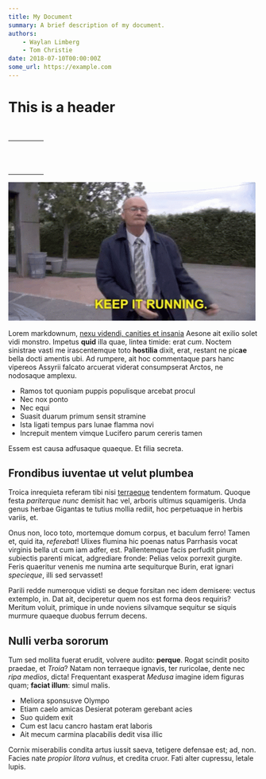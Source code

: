 ```yaml
---
title: My Document
summary: A brief description of my document.
authors:
    - Waylan Limberg
    - Tom Christie
date: 2018-07-10T00:00:00Z
some_url: https://example.com
---
```

# This is a header

​​​​​​

<table><tbody><tr><td>&nbsp;</td><td>&nbsp;</td><td>&nbsp;</td><td>&nbsp;</td></tr><tr><td>&nbsp;</td><td>&nbsp;</td><td>&nbsp;</td><td>&nbsp;</td></tr><tr><td>&nbsp;</td><td>&nbsp;</td><td>&nbsp;</td><td>&nbsp;</td></tr></tbody></table>

<img width="498" height="280" src="/creed-bratton-keep-it-running.gif" />

Lorem markdownum, [nexu videndi, canities et insania](/nested/test/) Aesone ait exilio solet vidi monstro. Impetus **quid** illa quae, lintea timide: erat *cum*. Noctem sinistrae vasti me irascentemque toto **hostilia** dixit, erat, restant ne pic**ae** bella docti amentis ubi. Ad rumpere, ait hoc commentaque pars hanc vipereos Assyrii falcato arcuerat viderat consumpserat Arctos, ne nodosaque amplexu.

* Ramos tot quoniam puppis populisque arcebat procul
* Nec nox ponto
* Nec equi
* Suasit duarum primum sensit stramine
* Ista ligati tempus pars lunae flamma novi
* Increpuit mentem vimque Lucifero parum cereris tamen

Essem est causa adfusaque quaeque. Et filia secreta.

## Frondibus iuventae ut velut plumbea

Troica inrequieta referam tibi nisi [terraeque](http://est-vocabis.org/manusque.html) tendentem formatum. Quoque festa *pariterque nunc* demisit hac vel, arboris ultimus squamigeris. Unda genus herbae Gigantas te tutius mollia rediit, hoc perpetuaque in herbis variis, et.

Onus non, loco toto, mortemque domum corpus, et baculum ferro\! Tamen et, quid ita, *referebat*\! Ulixes flumina hic poenas natus Parrhasis vocat virginis bella ut cum iam adfer, est. Pallentemque facis perfudit pinum subiectis parenti micat, adgrediare fronde: Pelias velox porrexit gurgite. Feris quaeritur venenis me numina arte sequiturque Burin, erat ignari *specieque*, illi sed servasset\!

Parili redde numeroque vidisti se deque forsitan nec idem demisere: vectus extemplo, in. Dat ait, deciperetur quem nos est forma deos requiris? Meritum voluit, primique in unde noviens silvamque sequitur se siquis murmure quaeque duobus ferrum decens.

## Nulli verba sororum

Tum sed mollita fuerat erudit, volvere audito: **perque**. Rogat scindit posito praedae, et *Troia*? Natam non terraeque ignavis, ter ruricolae, dente nec *ripa medios*, dicta\! Frequentant exasperat *Medusa* imagine idem figuras quam; **faciat illum**\: simul malis.

* Meliora sponsusve Olympo
* Etiam caelo amicas Desierat poteram gerebant acies
* Suo quidem exit
* Cum est lacu cancro hastam erat laboris
* Ait mecum carmina placabilis dedit visa illic

Cornix miserabilis condita artus iussit saeva, tetigere defensae est; ad, non. Facies nate *propior litora vulnus*, et credita cruor. Fati alter cupressu, letale lupis.